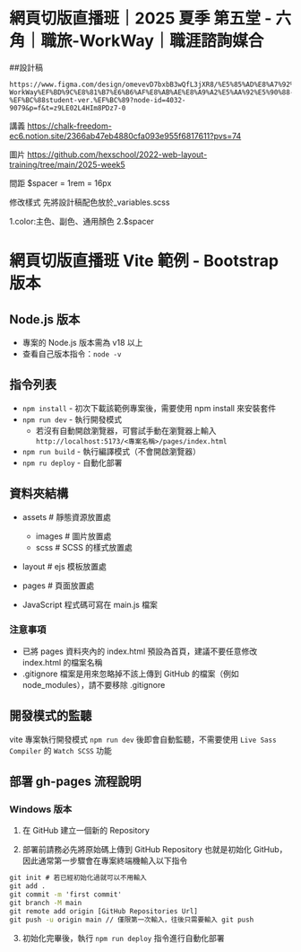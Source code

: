 # 網頁切版直播班｜2025 夏季 第五堂 -  六角｜職旅-WorkWay｜職涯諮詢媒合

##設計稿
```
https://www.figma.com/design/omevevD7bxbB3wQfL3jXR8/%E5%85%AD%E8%A7%92%EF%BD%9C%E8%81%B7%E6%97%85-WorkWay%EF%BD%9C%E8%81%B7%E6%B6%AF%E8%AB%AE%E8%A9%A2%E5%AA%92%E5%90%88-%EF%BC%88student-ver.%EF%BC%89?node-id=4032-9079&p=f&t=z9LE02L4HIm8PDz7-0
```

講義
https://chalk-freedom-ec6.notion.site/2366ab47eb4880cfa093e955f6817611?pvs=74

圖片
https://github.com/hexschool/2022-web-layout-training/tree/main/2025-week5

間距
$spacer = 1rem = 16px

修改樣式
先將設計稿配色放於_variables.scss

1.color:主色、副色、通用顏色
2.$spacer

# 網頁切版直播班 Vite 範例 - Bootstrap 版本

## Node.js 版本
  - 專案的 Node.js 版本需為 v18 以上
  - 查看自己版本指令：`node -v`


## 指令列表
- `npm install` - 初次下載該範例專案後，需要使用 npm install 來安裝套件
- `npm run dev` - 執行開發模式
  - 若沒有自動開啟瀏覽器，可嘗試手動在瀏覽器上輸入
    `http://localhost:5173/<專案名稱>/pages/index.html`
- `npm run build` - 執行編譯模式（不會開啟瀏覽器）
- `npm ru deploy` - 自動化部署

## 資料夾結構
  - assets # 靜態資源放置處
    - images # 圖片放置處
    - scss # SCSS 的樣式放置處

  - layout # ejs 模板放置處
  - pages # 頁面放置處

- JavaScript 程式碼可寫在 main.js 檔案

### 注意事項
- 已將 pages 資料夾內的 index.html 預設為首頁，建議不要任意修改 index.html 的檔案名稱
- .gitignore 檔案是用來忽略掉不該上傳到 GitHub 的檔案（例如 node_modules），請不要移除 .gitignore

## 開發模式的監聽
vite 專案執行開發模式 `npm run dev` 後即會自動監聽，不需要使用 `Live Sass Compiler` 的 `Watch SCSS` 功能


## 部署 gh-pages 流程說明
### Windows 版本
1. 在 GitHub 建立一個新的 Repository

2. 部署前請務必先將原始碼上傳到 GitHub Repository 也就是初始化 GitHub，因此通常第一步驟會在專案終端機輸入以下指令
```cmd
git init # 若已經初始化過就可以不用輸入
git add .
git commit -m 'first commit'
git branch -M main
git remote add origin [GitHub Repositories Url]
git push -u origin main // 僅限第一次輸入，往後只需要輸入 git push
```

3. 初始化完畢後，執行 `npm run deploy` 指令進行自動化部署
